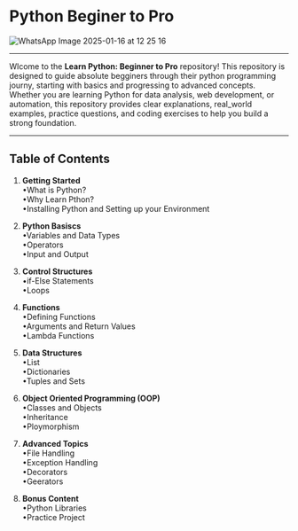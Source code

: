 # Python Beginer to Pro


![WhatsApp Image 2025-01-16 at 12 25 16](https://github.com/user-attachments/assets/0cec4a7c-85bb-4847-9520-76f08f193fcc)

------------------------------------------

Wlcome to the **Learn Python: Beginner to Pro** repository! This repository is designed to guide absolute begginers through their python programming journy, starting with basics and progressing to advanced concepts. <br>
Whether you are learning Python for data analysis, web development, or automation, this repository provides clear explanations, real_world examples, practice questions, and coding exercises to help you build a strong foundation.

------------------------------------------
## Table of Contents

1. **Getting Started**<br>
&bull;What is Python?<br>
       &bull;Why Learn Pthon?<br>
       &bull;Installing Python and Setting up your Environment<br>
       
2. **Python Basiscs**<br>
   &bull;Variables and Data Types<br>
&bull;Operators<br>
&bull;Input and Output<br>

3. **Control Structures**<br>
   &bull;if-Else Statements<br>
   &bull;Loops<br>
   
4. **Functions**<br>
   &bull;Defining Functions<br>
   &bull;Arguments and Return Values<br>
   &bull;Lambda Functions<br>
   
5. **Data Structures**<br>
   &bull;List<br>
   &bull;Dictionaries<br>
   &bull;Tuples and Sets<br>
   
6. **Object Oriented Programming (OOP)**<br>
&bull;Classes and Objects<br>
&bull;Inheritance<br>
&bull;Ploymorphism<br>

7. **Advanced Topics**<br>
&bull;File Handling<br>
&bull;Exception Handling<br>
&bull;Decorators<br>
&bull;Geerators<br>

8. **Bonus Content**<br>
&bull;Python Libraries<br>
&bull;Practice Project<br>
